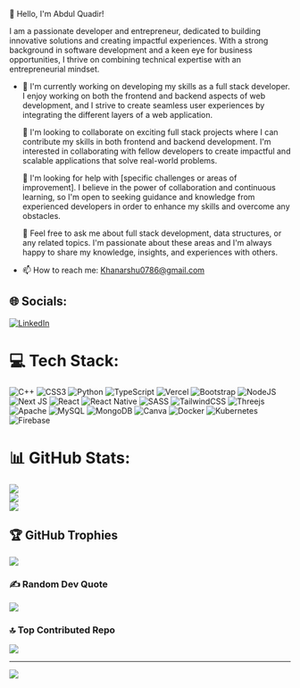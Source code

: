 👋 Hello, I'm Abdul Quadir!

I am a passionate developer and entrepreneur, dedicated to building innovative solutions and creating impactful experiences. With a strong background in software development and a keen eye for business opportunities, I thrive on combining technical expertise with an entrepreneurial mindset.

- 🔭 I'm currently working on developing my skills as a full stack developer. I enjoy working on both the frontend and backend aspects of web development, and I strive to create seamless user experiences by integrating the different layers of a web application.

    👯 I'm looking to collaborate on exciting full stack projects where I can contribute my skills in both frontend and backend development. I'm interested in collaborating with fellow developers to create impactful and scalable applications that solve real-world problems.

    🤔 I'm looking for help with [specific challenges or areas of improvement]. I believe in the power of collaboration and continuous learning, so I'm open to seeking guidance and knowledge from experienced developers in order to enhance my skills and overcome any obstacles.

    💬 Feel free to ask me about full stack development, data structures, or any related topics. I'm passionate about these areas and I'm always happy to share my knowledge, insights, and experiences with others.
  
- 📫 How to reach me: Khanarshu0786@gmail.com

<!--
**cdxgh/cdxgh** is a ✨ _special_ ✨ repository because its `README.md` (this file) appears on your GitHub profile.

Here are some ideas to get you started:


-->

## 🌐 Socials:
[![LinkedIn](https://img.shields.io/badge/LinkedIn-%230077B5.svg?logo=linkedin&logoColor=white)](https://linkedin.com/in/https://www.linkedin.com/in/--abdul-quadir/) 

# 💻 Tech Stack:
![C++](https://img.shields.io/badge/c++-%2300599C.svg?style=for-the-badge&logo=c%2B%2B&logoColor=white) ![CSS3](https://img.shields.io/badge/css3-%231572B6.svg?style=for-the-badge&logo=css3&logoColor=white) ![Python](https://img.shields.io/badge/python-3670A0?style=for-the-badge&logo=python&logoColor=ffdd54) ![TypeScript](https://img.shields.io/badge/typescript-%23007ACC.svg?style=for-the-badge&logo=typescript&logoColor=white) ![Vercel](https://img.shields.io/badge/vercel-%23000000.svg?style=for-the-badge&logo=vercel&logoColor=white) ![Bootstrap](https://img.shields.io/badge/bootstrap-%23563D7C.svg?style=for-the-badge&logo=bootstrap&logoColor=white) ![NodeJS](https://img.shields.io/badge/node.js-6DA55F?style=for-the-badge&logo=node.js&logoColor=white) ![Next JS](https://img.shields.io/badge/Next-black?style=for-the-badge&logo=next.js&logoColor=white) ![React](https://img.shields.io/badge/react-%2320232a.svg?style=for-the-badge&logo=react&logoColor=%2361DAFB) ![React Native](https://img.shields.io/badge/react_native-%2320232a.svg?style=for-the-badge&logo=react&logoColor=%2361DAFB) ![SASS](https://img.shields.io/badge/SASS-hotpink.svg?style=for-the-badge&logo=SASS&logoColor=white) ![TailwindCSS](https://img.shields.io/badge/tailwindcss-%2338B2AC.svg?style=for-the-badge&logo=tailwind-css&logoColor=white) ![Threejs](https://img.shields.io/badge/threejs-black?style=for-the-badge&logo=three.js&logoColor=white) ![Apache](https://img.shields.io/badge/apache-%23D42029.svg?style=for-the-badge&logo=apache&logoColor=white) ![MySQL](https://img.shields.io/badge/mysql-%2300f.svg?style=for-the-badge&logo=mysql&logoColor=white) ![MongoDB](https://img.shields.io/badge/MongoDB-%234ea94b.svg?style=for-the-badge&logo=mongodb&logoColor=white) ![Canva](https://img.shields.io/badge/Canva-%2300C4CC.svg?style=for-the-badge&logo=Canva&logoColor=white) ![Docker](https://img.shields.io/badge/docker-%230db7ed.svg?style=for-the-badge&logo=docker&logoColor=white) ![Kubernetes](https://img.shields.io/badge/kubernetes-%23326ce5.svg?style=for-the-badge&logo=kubernetes&logoColor=white) 
![Firebase](https://img.shields.io/badge/firebase-%23039BE5.svg?style=for-the-badge&logo=firebase)
# 📊 GitHub Stats:
![](https://github-readme-stats.vercel.app/api?username=cdxgh&theme=dark&hide_border=false&include_all_commits=true&count_private=true)<br/>
![](https://github-readme-streak-stats.herokuapp.com/?user=cdxgh&theme=dark&hide_border=false)<br/>
![](https://github-readme-stats.vercel.app/api/top-langs/?username=cdxgh&theme=dark&hide_border=false&include_all_commits=true&count_private=true&layout=compact)

## 🏆 GitHub Trophies
![](https://github-profile-trophy.vercel.app/?username=cdxgh&theme=radical&no-frame=false&no-bg=false&margin-w=4)

### ✍️ Random Dev Quote
![](https://quotes-github-readme.vercel.app/api?type=horizontal&theme=dark)

### 🔝 Top Contributed Repo
![](https://github-contributor-stats.vercel.app/api?username=cdxgh&limit=5&theme=dark&combine_all_yearly_contributions=true)


---
[![](https://visitcount.itsvg.in/api?id=cdxgh&icon=0&color=0)](https://visitcount.itsvg.in)

